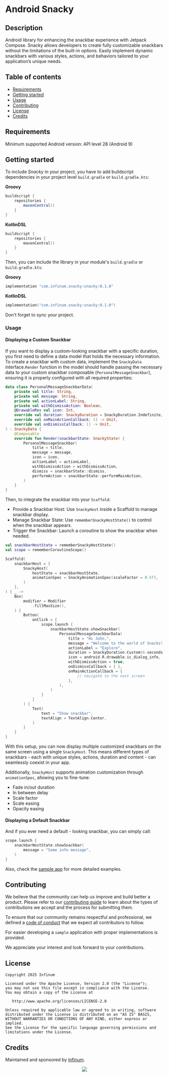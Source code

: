 # Android Snacky

<!--
    This is the logo/image area for the project.
    Add a project logo or image (if applicable) to this part of the file.

    Try to make it visually appealing and relevant to the project.
    Check the *Credits* section as an example for a centered image.
-->

<!--
    This is the status area for the project.
    Add project badges (if needed) to this part of the file.
-->

## Description

Android library for enhancing the snackbar experience with Jetpack Compose. Snacky allows developers to create fully customizable snackbars without the limitations of the built-in options. Easily implement dynamic snackbars with various styles, actions, and behaviors tailored to your application’s unique needs.

## Table of contents

* [Requirements](#requirements)
* [Getting started](#getting-started)
* [Usage](#usage)
* [Contributing](#contributing)
* [License](#license)
* [Credits](#credits)

## Requirements

Minimum supported Android version: API level 28 (Android 9)

## Getting started

To include _Snacky_ in your project, you have to add buildscript dependencies in your project
level `build.gradle` or `build.gradle.kts`:

**Groovy**

```groovy
buildscript {
    repositories {
        mavenCentral()
    }
}
```

**KotlinDSL**

```kotlin
buildscript {
    repositories {
        mavenCentral()
    }
}
```

Then, you can include the library in your module's `build.gradle` or `build.gradle.kts`:

**Groovy**

```groovy
implementation "com.infinum.snacky:snacky:0.1.0"
```

**KotlinDSL**

```kotlin
implementation("com.infinum.snacky:snacky:0.1.0")
```

Don't forget to sync your project.

### Usage
#### Displaying a Custom Snackbar

If you want to display a custom-looking snackbar with a specific duration, you first need to define a data model that holds the necessary information.
To create a snackbar with custom data, implement the `SnackyData` interface.`Render` function in the model should handle passing the necessary data to your custom snackbar composable (`PersonalMessageSnackbar`), ensuring it is properly configured with all required properties:

```kotlin
data class PersonalMessageSnackbarData(
    private val title: String,
    private val message: String,
    private val actionLabel: String,
    private val withDismissAction: Boolean,
    @DrawableRes val icon: Int,
    override val duration: SnackyDuration = SnackyDuration.Indefinite,
    override val onMainActionCallback: () -> Unit,
    override val onDismissCallback: () -> Unit,
) : SnackyData {
    @Composable
    override fun Render(snackbarState: SnackyState) {
        PersonalMessageSnackbar(
            title = title,
            message = message,
            icon = icon,
            actionLabel = actionLabel,
            withDismissAction = withDismissAction,
            dismiss = snackbarState::dismiss,
            performAction = snackbarState::performMainAction,
        )
    }
}
```

Then, to integrate the snackbar into your `Scaffold`:
* Provide a Snackbar Host: Use `SnackyHost` inside a Scaffold to manage snackbar display.
* Manage Snackbar State: Use `rememberSnackyHostState()` to control when the snackbar appears.
* Trigger the Snackbar: Launch a coroutine to show the snackbar when needed.

```kotlin
val snackbarHostState = rememberSnackyHostState()
val scope = rememberCoroutineScope()

Scaffold(
    snackbarHost = {
        SnackyHost(
            hostState = snackbarHostState,
            animationSpec = SnackyAnimationSpec(scaleFactor = 0.5f),
        )
    },
) { _ ->
    Box(
        modifier = Modifier
            .fillMaxSize(),
    ) {
        Button(
            onClick = {
                scope.launch {
                    snackbarHostState.showSnackbar(
                        PersonalMessageSnackbarData(
                            title = "Hi John,",
                            message = "Welcome to the world of Snacks! Explore the endless possibilities with delicious treats!",
                            actionLabel = "Explore",
                            duration = SnackyDuration.Custom(6.seconds),
                            icon = android.R.drawable.ic_dialog_info,
                            withDismissAction = true,
                            onDismissCallback = { },
                            onMainActionCallback = { 
                                // navigate to the next screen
                            },
                        ),
                    )
                }
            }
        ) {
            Text(
                text = "Show snackbar",
                textAlign = TextAlign.Center,
            )
        }
    }
}
```

With this setup, you can now display multiple customized snackbars on the same screen using a single `SnackyHost`. This means different types of snackbars - each with unique styles, actions, duration and content - can seamlessly coexist in your app.

Additionally, `SnackyHost` supports animation customization through `animationSpec`, allowing you to fine-tune:

* Fade in/out duration
* In between delay
* Scale factor
* Scale easing
* Opacity easing

#### Displaying a Default Snackbar

And if you ever need a default - looking snackbar, you can simply call:

```kotlin
scope.launch {
    snackbarHostState.showSnackbar(
        message = "Some info message",
    )
}
```

Also, check the [sample app](sample) for more detailed examples.

## Contributing

We believe that the community can help us improve and build better a product.
Please refer to our [contributing guide](CONTRIBUTING.md) to learn about the types of contributions we accept and the process for submitting them.

To ensure that our community remains respectful and professional, we defined a [code of conduct](CODE_OF_CONDUCT.md) that we expect all contributors to follow.

For easier developing a `sample` application with proper implementations is provided.

We appreciate your interest and look forward to your contributions.

## License

```
Copyright 2025 Infinum

Licensed under the Apache License, Version 2.0 (the "License");
you may not use this file except in compliance with the License.
You may obtain a copy of the License at

   http://www.apache.org/licenses/LICENSE-2.0

Unless required by applicable law or agreed to in writing, software
distributed under the License is distributed on an "AS IS" BASIS,
WITHOUT WARRANTIES OR CONDITIONS OF ANY KIND, either express or implied.
See the License for the specific language governing permissions and
limitations under the License.
```

## Credits

Maintained and sponsored by [Infinum](http://www.infinum.com).

<div align="center">
    <a href='https://infinum.com'>
    <picture>
        <source srcset="https://assets.infinum.com/brand/logo/static/white.svg" media="(prefers-color-scheme: dark)">
        <img src="https://assets.infinum.com/brand/logo/static/default.svg">
    </picture>
    </a>
</div>
